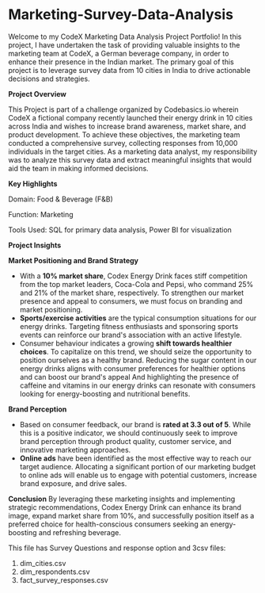 # Marketing-Survey-Data-Analysis

Welcome to my CodeX Marketing Data Analysis Project Portfolio! In this project, I have undertaken the task of providing valuable insights to the marketing team at CodeX,  a German beverage company, in order to enhance their presence in the Indian market. The primary goal of this project is to leverage survey data from 10 cities in India to drive actionable decisions and strategies.

**Project Overview**

This Project is part of a challenge organized by Codebasics.io wherein CodeX a fictional company recently launched their energy drink in 10 cities across India and wishes to increase brand awareness, market share, and product development. To achieve these objectives, the marketing team conducted a comprehensive survey, collecting responses from 10,000 individuals in the target cities. As a marketing data analyst, my responsibility was to analyze this survey data and extract meaningful insights that would aid the team in making informed decisions.

**Key Highlights**

Domain: Food & Beverage (F&B)

Function: Marketing

Tools Used: SQL for primary data analysis, Power BI for visualization

**Project Insights**

**Market Positioning and Brand Strategy**

- With a **10% market share**, Codex Energy Drink faces stiff competition from the top market leaders, Coca-Cola and Pepsi, who command 25% and 21% of the market share, respectively. To strengthen our market presence and appeal to consumers, we must focus on branding and market positioning.
- **Sports/exercise activities** are the typical consumption situations for our energy drinks. Targeting fitness enthusiasts and sponsoring sports events can reinforce our brand's association with an active lifestyle.
- Consumer behaviour indicates a growing **shift towards healthier choices**. To capitalize on this trend, we should seize the opportunity to position ourselves as a healthy brand. Reducing the sugar content in our energy drinks aligns with consumer preferences for healthier options and can boost our brand's appeal And highlighting the presence of caffeine and vitamins in our energy drinks can resonate with consumers looking for energy-boosting and nutritional benefits.

 **Brand Perception**
 
- Based on consumer feedback, our brand is **rated at 3.3 out of 5**. While this is a positive indicator, we should continuously seek to improve brand perception through product quality, customer service, and innovative marketing approaches.
- **Online ads** have been identified as the most effective way to reach our target audience. Allocating a significant portion of our marketing budget to online ads will enable us to engage with potential customers, increase brand exposure, and drive sales.

**Conclusion**
By leveraging these marketing insights and implementing strategic recommendations, Codex Energy Drink can enhance its brand image, expand market share from 10%, and successfully position itself as a preferred choice for health-conscious consumers seeking an energy-boosting and refreshing beverage.




This file has Survey Questions and response option and 3csv files: 
 1.  dim_cities.csv
 2.  dim_respondents.csv
 3.  fact_survey_responses.csv

